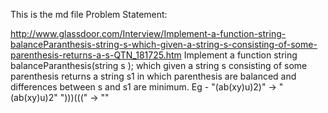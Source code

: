 This is the md file
Problem Statement:

http://www.glassdoor.com/Interview/Implement-a-function-string-balanceParanthesis-string-s-which-given-a-string-s-consisting-of-some-parenthesis-returns-a-s-QTN_181725.htm
Implement a function string balanceParanthesis(string s   ); 
which given a string s consisting of some parenthesis returns a string s1 in which parenthesis are balanced 
and differences between s and s1 are minimum. 
Eg - "(ab(xy)u)2)" -> "(ab(xy)u)2" ")))(((" -> "" 